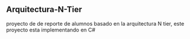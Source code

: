 ## Arquitectura-N-Tier
proyecto de de reporte de alumnos basado en la arquitectura N tier, este proyecto esta implementando en C#
